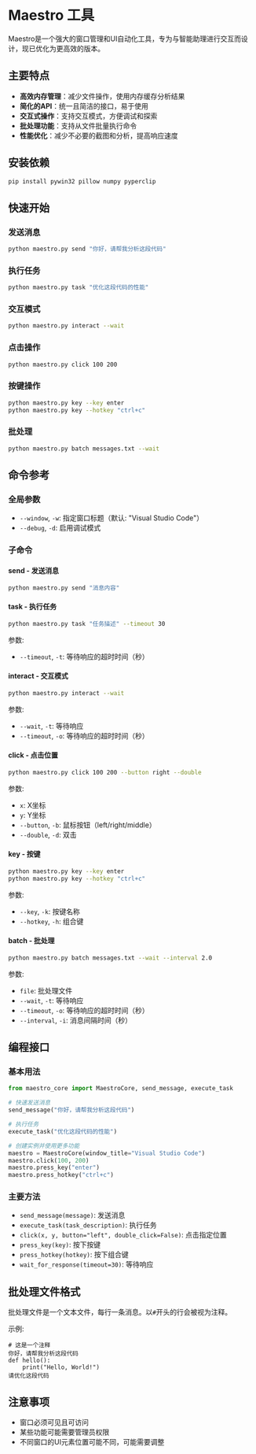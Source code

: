 # Maestro 工具

Maestro是一个强大的窗口管理和UI自动化工具，专为与智能助理进行交互而设计，现已优化为更高效的版本。

## 主要特点

- **高效内存管理**：减少文件操作，使用内存缓存分析结果
- **简化的API**：统一且简洁的接口，易于使用
- **交互式操作**：支持交互模式，方便调试和探索
- **批处理功能**：支持从文件批量执行命令
- **性能优化**：减少不必要的截图和分析，提高响应速度

## 安装依赖

```bash
pip install pywin32 pillow numpy pyperclip
```

## 快速开始

### 发送消息

```bash
python maestro.py send "你好，请帮我分析这段代码"
```

### 执行任务

```bash
python maestro.py task "优化这段代码的性能"
```

### 交互模式

```bash
python maestro.py interact --wait
```

### 点击操作

```bash
python maestro.py click 100 200
```

### 按键操作

```bash
python maestro.py key --key enter
python maestro.py key --hotkey "ctrl+c"
```

### 批处理

```bash
python maestro.py batch messages.txt --wait
```

## 命令参考

### 全局参数

- `--window`, `-w`: 指定窗口标题（默认: "Visual Studio Code"）
- `--debug`, `-d`: 启用调试模式

### 子命令

#### send - 发送消息

```bash
python maestro.py send "消息内容"
```

#### task - 执行任务

```bash
python maestro.py task "任务描述" --timeout 30
```

参数:
- `--timeout`, `-t`: 等待响应的超时时间（秒）

#### interact - 交互模式

```bash
python maestro.py interact --wait
```

参数:
- `--wait`, `-t`: 等待响应
- `--timeout`, `-o`: 等待响应的超时时间（秒）

#### click - 点击位置

```bash
python maestro.py click 100 200 --button right --double
```

参数:
- `x`: X坐标
- `y`: Y坐标
- `--button`, `-b`: 鼠标按钮（left/right/middle）
- `--double`, `-d`: 双击

#### key - 按键

```bash
python maestro.py key --key enter
python maestro.py key --hotkey "ctrl+c"
```

参数:
- `--key`, `-k`: 按键名称
- `--hotkey`, `-h`: 组合键

#### batch - 批处理

```bash
python maestro.py batch messages.txt --wait --interval 2.0
```

参数:
- `file`: 批处理文件
- `--wait`, `-t`: 等待响应
- `--timeout`, `-o`: 等待响应的超时时间（秒）
- `--interval`, `-i`: 消息间隔时间（秒）

## 编程接口

### 基本用法

```python
from maestro_core import MaestroCore, send_message, execute_task

# 快速发送消息
send_message("你好，请帮我分析这段代码")

# 执行任务
execute_task("优化这段代码的性能")

# 创建实例并使用更多功能
maestro = MaestroCore(window_title="Visual Studio Code")
maestro.click(100, 200)
maestro.press_key("enter")
maestro.press_hotkey("ctrl+c")
```

### 主要方法

- `send_message(message)`: 发送消息
- `execute_task(task_description)`: 执行任务
- `click(x, y, button="left", double_click=False)`: 点击指定位置
- `press_key(key)`: 按下按键
- `press_hotkey(hotkey)`: 按下组合键
- `wait_for_response(timeout=30)`: 等待响应

## 批处理文件格式

批处理文件是一个文本文件，每行一条消息。以`#`开头的行会被视为注释。

示例:
```
# 这是一个注释
你好，请帮我分析这段代码
def hello():
    print("Hello, World!")
请优化这段代码
```

## 注意事项

- 窗口必须可见且可访问
- 某些功能可能需要管理员权限
- 不同窗口的UI元素位置可能不同，可能需要调整 